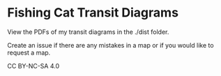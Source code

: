 # Fishing Cat Transit Diagrams
View the PDFs of my transit diagrams in the ./dist folder. 

Create an issue if there are any mistakes in a map or if you would like to request a map.

CC BY-NC-SA 4.0
